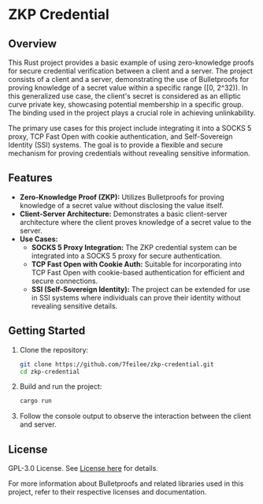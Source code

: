 # ZKP Credential

## Overview

This Rust project provides a basic example of using zero-knowledge proofs for secure credential verification between a client and a server. The project consists of a client and a server, demonstrating the use of Bulletproofs for proving knowledge of a secret value within a specific range ([0, 2^32)). In this generalized use case, the client's secret is considered as an elliptic curve private key, showcasing potential membership in a specific group. The binding used in the project plays a crucial role in achieving unlinkability.

The primary use cases for this project include integrating it into a SOCKS 5 proxy, TCP Fast Open with cookie authentication, and Self-Sovereign Identity (SSI) systems. The goal is to provide a flexible and secure mechanism for proving credentials without revealing sensitive information.

## Features

- **Zero-Knowledge Proof (ZKP):** Utilizes Bulletproofs for proving knowledge of a secret value without disclosing the value itself.
- **Client-Server Architecture:** Demonstrates a basic client-server architecture where the client proves knowledge of a secret value to the server.
- **Use Cases:**
  - **SOCKS 5 Proxy Integration:** The ZKP credential system can be integrated into a SOCKS 5 proxy for secure authentication.
  - **TCP Fast Open with Cookie Auth:** Suitable for incorporating into TCP Fast Open with cookie-based authentication for efficient and secure connections.
  - **SSI (Self-Sovereign Identity):** The project can be extended for use in SSI systems where individuals can prove their identity without revealing sensitive details.


## Getting Started

1. Clone the repository:

   ```bash
   git clone https://github.com/7feilee/zkp-credential.git
   cd zkp-credential
   ```

2. Build and run the project:

   ```bash
   cargo run
   ```

3. Follow the console output to observe the interaction between the client and server.

## License

GPL-3.0 License. See [License here](./LICENSE) for details.

For more information about Bulletproofs and related libraries used in this project, refer to their respective licenses and documentation.